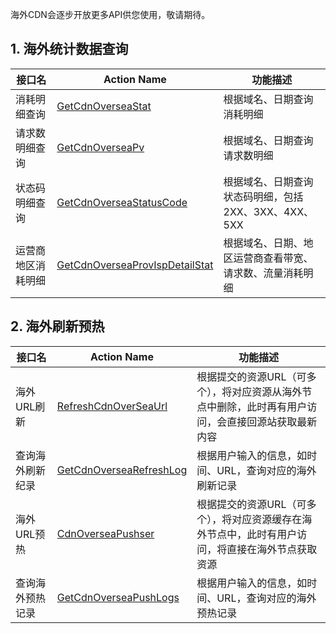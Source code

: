 海外CDN会逐步开放更多API供您使用，敬请期待。

## 1. 海外统计数据查询

| 接口名       | Action Name                              | 功能描述                             |
| --------- | ---------------------------------------- | -------------------------------- |
| 消耗明细查询    | [GetCdnOverseaStat](http://tcecqpoc.fsphere.cn/doc/api/445/6394) | 根据域名、日期查询消耗明细                    |
| 请求数明细查询   | [GetCdnOverseaPv](http://tcecqpoc.fsphere.cn/doc/api/445/6395) | 根据域名、日期查询请求数明细                   |
| 状态码明细查询   | [GetCdnOverseaStatusCode](http://tcecqpoc.fsphere.cn/doc/api/445/6396) | 根据域名、日期查询状态码明细，包括2XX、3XX、4XX、5XX |
| 运营商地区消耗明细 | [GetCdnOverseaProvIspDetailStat](http://tcecqpoc.fsphere.cn/doc/api/445/7192) | 根据域名、日期、地区运营商查看带宽、请求数、流量消耗明细     |

## 2. 海外刷新预热

| 接口名      | Action Name                              | 功能描述                                     |
| -------- | ---------------------------------------- | ---------------------------------------- |
| 海外URL刷新  | [RefreshCdnOverSeaUrl](http://tcecqpoc.fsphere.cn/doc/api/445/6709) | 根据提交的资源URL（可多个），将对应资源从海外节点中删除，此时再有用户访问，会直接回源站获取最新内容 |
| 查询海外刷新纪录 | [GetCdnOverseaRefreshLog](http://tcecqpoc.fsphere.cn/doc/api/445/6710) | 根据用户输入的信息，如时间、URL，查询对应的海外刷新记录            |
| 海外URL预热  | [CdnOverseaPushser](http://tcecqpoc.fsphere.cn/doc/api/445/6711) | 根据提交的资源URL（可多个），将对应资源缓存在海外节点中，此时有用户访问，将直接在海外节点获取资源 |
| 查询海外预热记录 | [GetCdnOverseaPushLogs](http://tcecqpoc.fsphere.cn/doc/api/445/6712) | 根据用户输入的信息，如时间、URL，查询对应的海外预热记录            |

